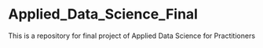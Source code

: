 # Applied_Data_Science_Final
This is a repository for final project of Applied Data Science for Practitioners
